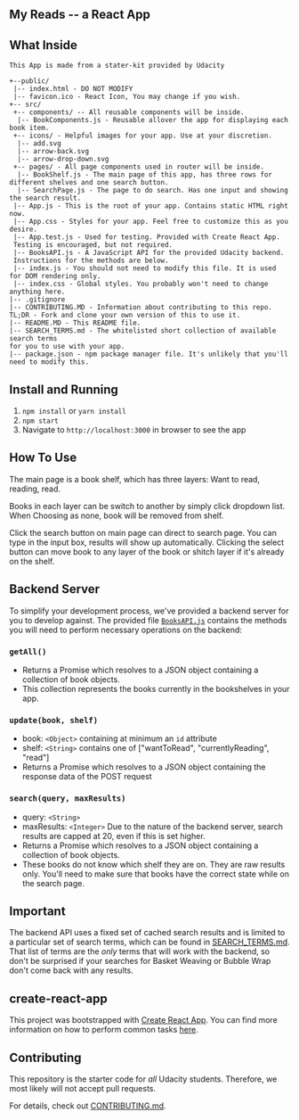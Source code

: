 ## My Reads -- a React App


## What Inside
```
This App is made from a stater-kit provided by Udacity
```

```
+--public/    
 |-- index.html - DO NOT MODIFY
 |-- favicon.ico - React Icon, You may change if you wish.
+-- src/
 +-- components/ -- All reusable components will be inside.
  |-- BookComponents.js - Reusable allover the app for displaying each book item.
 +-- icons/ - Helpful images for your app. Use at your discretion.
  |-- add.svg
  |-- arrow-back.svg
  |-- arrow-drop-down.svg
 +-- pages/ - All page components used in router will be inside.
  |-- BookShelf.js - The main page of this app, has three rows for different shelves and one search button.
  |-- SearchPage.js - The page to do search. Has one input and showing the search result.
 |-- App.js - This is the root of your app. Contains static HTML right now.
 |-- App.css - Styles for your app. Feel free to customize this as you desire.
 |-- App.test.js - Used for testing. Provided with Create React App. 
 Testing is encouraged, but not required.
 |-- BooksAPI.js - A JavaScript API for the provided Udacity backend. 
 Instructions for the methods are below.
 |-- index.js - You should not need to modify this file. It is used for DOM rendering only.
 |-- index.css - Global styles. You probably won't need to change anything here.
|-- .gitignore 
|-- CONTRIBUTING.MD - Information about contributing to this repo. 
TL;DR - Fork and clone your own version of this to use it.
|-- README.MD - This README file.
|-- SEARCH_TERMS.md - The whitelisted short collection of available search terms 
for you to use with your app.
|-- package.json - npm package manager file. It's unlikely that you'll need to modify this.
```
## Install and Running
1. `npm install` or `yarn install`
2. `npm start`
3. Navigate to `http://localhost:3000` in browser to see the app

## How To Use

The main page is a book shelf, which has three layers:
Want to read, reading, read.

Books in each layer can be switch to another by simply click dropdown list. When Choosing as none, book will be removed from shelf. 

Click the search button on main page can direct to search page. You can type in the input box, results will show up automatically. Clicking the select button can move book to any layer of the book or shitch layer if it's already on the shelf. 

## Backend Server

To simplify your development process, we've provided a backend server for you to develop against. The provided file [`BooksAPI.js`](src/BooksAPI.js) contains the methods you will need to perform necessary operations on the backend:

### `getAll()`
* Returns a Promise which resolves to a JSON object containing a collection of book objects.
* This collection represents the books currently in the bookshelves in your app.

### `update(book, shelf)`
* book: `<Object>` containing at minimum an `id` attribute
* shelf: `<String>` contains one of ["wantToRead", "currentlyReading", "read"]  
* Returns a Promise which resolves to a JSON object containing the response data of the POST request

### `search(query, maxResults)`
* query: `<String>`
* maxResults: `<Integer>` Due to the nature of the backend server, search results are capped at 20, even if this is set higher.
* Returns a Promise which resolves to a JSON object containing a collection of book objects.
* These books do not know which shelf they are on. They are raw results only. You'll need to make sure that books have the correct state while on the search page.

## Important
The backend API uses a fixed set of cached search results and is limited to a particular set of search terms, which can be found in [SEARCH_TERMS.md](SEARCH_TERMS.md). That list of terms are the _only_ terms that will work with the backend, so don't be surprised if your searches for Basket Weaving or Bubble Wrap don't come back with any results. 

## create-react-app

This project was bootstrapped with [Create React App](https://github.com/facebookincubator/create-react-app). You can find more information on how to perform common tasks [here](https://github.com/facebookincubator/create-react-app/blob/master/packages/react-scripts/template/README.md).

## Contributing

This repository is the starter code for _all_ Udacity students. Therefore, we most likely will not accept pull requests.

For details, check out [CONTRIBUTING.md](CONTRIBUTING.md).
